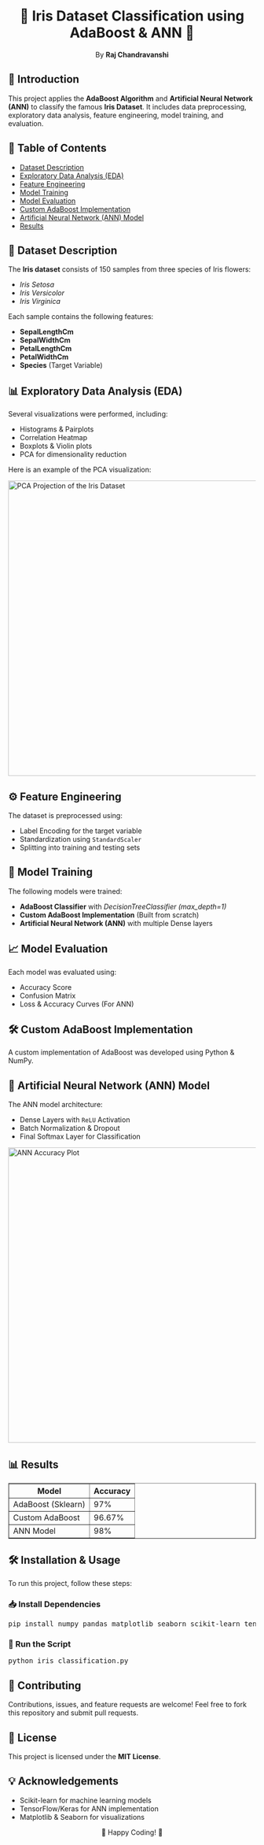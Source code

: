 <!DOCTYPE html>
<html lang="en">
<head>
    <meta charset="UTF-8">
    <meta name="viewport" content="width=device-width, initial-scale=1.0">
    <title>Iris Dataset Classification using AdaBoost & ANN</title>
</head>
<body>

<h1 style="text-align:center;">🌸 Iris Dataset Classification using AdaBoost & ANN 🌸</h1>

<p style="text-align:center;">By <strong>Raj Chandravanshi</strong></p>

<h2>📌 Introduction</h2>
<p>
This project applies the <strong>AdaBoost Algorithm</strong> and <strong>Artificial Neural Network (ANN)</strong> to classify the famous <strong>Iris Dataset</strong>. 
It includes data preprocessing, exploratory data analysis, feature engineering, model training, and evaluation.
</p>

<h2>📖 Table of Contents</h2>
<ul>
    <li><a href="#dataset-description">Dataset Description</a></li>
    <li><a href="#eda">Exploratory Data Analysis (EDA)</a></li>
    <li><a href="#feature-engineering">Feature Engineering</a></li>
    <li><a href="#model-training">Model Training</a></li>
    <li><a href="#model-evaluation">Model Evaluation</a></li>
    <li><a href="#custom-adaboost">Custom AdaBoost Implementation</a></li>
    <li><a href="#ann-model">Artificial Neural Network (ANN) Model</a></li>
    <li><a href="#results">Results</a></li>
</ul>

<h2 id="dataset-description">📂 Dataset Description</h2>
<p>
The <strong>Iris dataset</strong> consists of 150 samples from three species of Iris flowers:
<ul>
    <li><em>Iris Setosa</em></li>
    <li><em>Iris Versicolor</em></li>
    <li><em>Iris Virginica</em></li>
</ul>
Each sample contains the following features:
<ul>
    <li><strong>SepalLengthCm</strong></li>
    <li><strong>SepalWidthCm</strong></li>
    <li><strong>PetalLengthCm</strong></li>
    <li><strong>PetalWidthCm</strong></li>
    <li><strong>Species</strong> (Target Variable)</li>
</ul>
</p>

<h2 id="eda">📊 Exploratory Data Analysis (EDA)</h2>
<p>Several visualizations were performed, including:</p>
<ul>
    <li>Histograms & Pairplots</li>
    <li>Correlation Heatmap</li>
    <li>Boxplots & Violin plots</li>
    <li>PCA for dimensionality reduction</li>
</ul>
<p>Here is an example of the PCA visualization:</p>
<img src="pca_plot.png" alt="PCA Projection of the Iris Dataset" width="600"/>

<h2 id="feature-engineering">⚙️ Feature Engineering</h2>
<p>The dataset is preprocessed using:</p>
<ul>
    <li>Label Encoding for the target variable</li>
    <li>Standardization using <code>StandardScaler</code></li>
    <li>Splitting into training and testing sets</li>
</ul>

<h2 id="model-training">🚀 Model Training</h2>
<p>The following models were trained:</p>
<ul>
    <li><strong>AdaBoost Classifier</strong> with <em>DecisionTreeClassifier (max_depth=1)</em></li>
    <li><strong>Custom AdaBoost Implementation</strong> (Built from scratch)</li>
    <li><strong>Artificial Neural Network (ANN)</strong> with multiple Dense layers</li>
</ul>

<h2 id="model-evaluation">📈 Model Evaluation</h2>
<p>Each model was evaluated using:</p>
<ul>
    <li>Accuracy Score</li>
    <li>Confusion Matrix</li>
    <li>Loss & Accuracy Curves (For ANN)</li>
</ul>

<h2 id="custom-adaboost">🛠️ Custom AdaBoost Implementation</h2>
<p>A custom implementation of AdaBoost was developed using Python & NumPy.</p>

<h2 id="ann-model">🔬 Artificial Neural Network (ANN) Model</h2>
<p>The ANN model architecture:</p>
<ul>
    <li>Dense Layers with <code>ReLU</code> Activation</li>
    <li>Batch Normalization & Dropout</li>
    <li>Final Softmax Layer for Classification</li>
</ul>
<p><img src="ann_accuracy_plot.png" alt="ANN Accuracy Plot" width="600"/></p>

<h2 id="results">📊 Results</h2>
<table border="1">
    <tr>
        <th>Model</th>
        <th>Accuracy</th>
    </tr>
    <tr>
        <td>AdaBoost (Sklearn)</td>
        <td>97%</td>
    </tr>
    <tr>
        <td>Custom AdaBoost</td>
        <td>96.67%</td>
    </tr>
    <tr>
        <td>ANN Model</td>
        <td>98%</td>
    </tr>
</table>

<h2>🛠️ Installation & Usage</h2>
<p>To run this project, follow these steps:</p>

<h3>📥 Install Dependencies</h3>
<pre>
pip install numpy pandas matplotlib seaborn scikit-learn tensorflow
</pre>

<h3>🚀 Run the Script</h3>
<pre>
python iris_classification.py
</pre>

<h2>🤝 Contributing</h2>
<p>Contributions, issues, and feature requests are welcome! Feel free to fork this repository and submit pull requests.</p>

<h2>📜 License</h2>
<p>This project is licensed under the <strong>MIT License</strong>.</p>

<h2>💡 Acknowledgements</h2>
<ul>
    <li>Scikit-learn for machine learning models</li>
    <li>TensorFlow/Keras for ANN implementation</li>
    <li>Matplotlib & Seaborn for visualizations</li>
</ul>

<p align="center">🚀 Happy Coding! 🚀</p>

</body>
</html>
